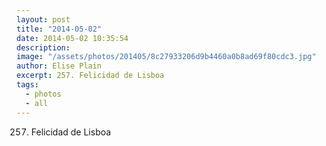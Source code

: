 ```yaml
---
layout: post
title: "2014-05-02"
date: 2014-05-02 10:35:54
description: 
image: "/assets/photos/201405/8c27933206d9b4460a0b8ad69f80cdc3.jpg"
author: Elise Plain
excerpt: 257. Felicidad de Lisboa
tags: 
  - photos
  - all
---
```


257. Felicidad de Lisboa
<p></p>
